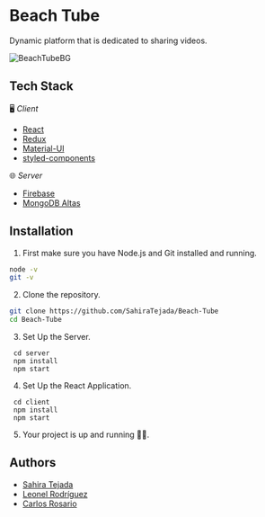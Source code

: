 # Beach Tube

Dynamic platform that is dedicated to sharing videos.

![BeachTubeBG](https://user-images.githubusercontent.com/81046432/235363902-0160d3df-3995-4018-b836-949fa2334464.png)


## Tech Stack

🖥️ *Client*
- [React](https://legacy.reactjs.org/)
- [Redux](https://redux.js.org/)
- [Material-UI](https://mui.com/)
- [styled-components](https://styled-components.com/)

🌐 *Server*
- [Firebase](https://firebase.google.com/?hl=es)
- [MongoDB Altas](https://www.mongodb.com/atlas/database)

## Installation

1. First make sure you have Node.js and  Git installed and running.

```bash
node -v
git -v
```
2. Clone the repository.

```bash
git clone https://github.com/SahiraTejada/Beach-Tube
cd Beach-Tube

```
3. Set Up the Server. 

```
 cd server
 npm install
 npm start
```
4. Set Up the React Application.

```
 cd client
 npm install
 npm start
```

5. Your project is up and running  🚀🎉. 

## Authors

- [Sahira Tejada](https://github.com/SahiraTejada)
- [Leonel Rodríguez](https://github.com/LeonelRod)
- [Carlos Rosario](https://github.com/carlosrosarior)


